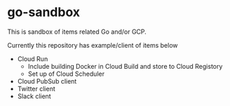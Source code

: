 # go-sandbox
This is sandbox of items related Go and/or GCP.

Currently this repository has example/client of items below
 
* Cloud Run 
  * Include building Docker in Cloud Build and store to Cloud Registory
  * Set up of Cloud Scheduler 
* Cloud PubSub client
* Twitter client
* Slack client
